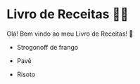# Livro de Receitas :man_cook:

Olá! Bem vindo ao meu Livro de Receitas! :wave:

- Strogonoff de frango

- Pavê

- Risoto

  

